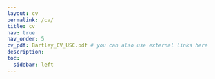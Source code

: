 ```yaml
---
layout: cv
permalink: /cv/
title: cv
nav: true
nav_order: 5
cv_pdf: Bartley_CV_USC.pdf # you can also use external links here
description: 
toc:
  sidebar: left
---
```


